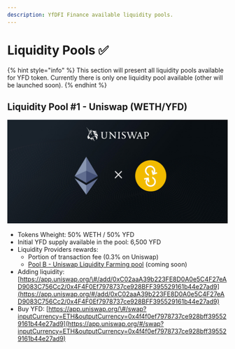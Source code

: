 ```yaml
---
description: YfDFI Finance available liquidity pools.
---
```


# Liquidity Pools ✅

{% hint style="info" %}
This section will present all liquidity pools available for YFD token. Currently there is only one liquidity pool available \(other will be launched soon\).
{% endhint %}

## Liquidity Pool \#1 - Uniswap \(WETH/YFD\)

![](../.gitbook/assets/uniswap_weth_yfd.jpg)

* Tokens Wheight: 50% WETH / 50% YFD
* Initial YFD supply available in the pool: 6,500 YFD
* Liquidity Providers rewards:
  * Portion of transaction fee \(0.3% on Uniswap\)
  * [Pool B - Uniswap Liquidity Farming pool](liquidity-farming-pool.md#pool-b-uniswap-liquidity-farming-pool) \(coming soon\)
* Adding liquidity: [https://app.uniswap.org/\#/add/0xC02aaA39b223FE8D0A0e5C4F27eAD9083C756Cc2/0x4F4F0Ef7978737ce928BFF395529161b44e27ad9](https://app.uniswap.org/#/add/0xC02aaA39b223FE8D0A0e5C4F27eAD9083C756Cc2/0x4F4F0Ef7978737ce928BFF395529161b44e27ad9)
* Buy YFD: [https://app.uniswap.org/\#/swap?inputCurrency=ETH&outputCurrency=0x4f4f0ef7978737ce928bff395529161b44e27ad9](https://app.uniswap.org/#/swap?inputCurrency=ETH&outputCurrency=0x4f4f0ef7978737ce928bff395529161b44e27ad9)



